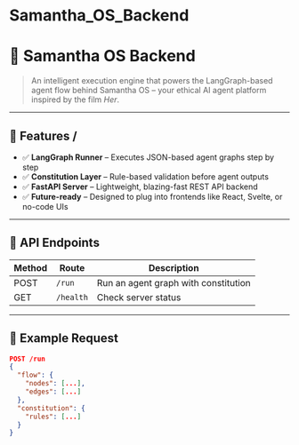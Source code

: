 # Samantha_OS_Backend
# 🧠 Samantha OS Backend

> An intelligent execution engine that powers the LangGraph-based agent flow behind Samantha OS – your ethical AI agent platform inspired by the film *Her*.


---

## 🔧 Features /         

- ✅ **LangGraph Runner** – Executes JSON-based agent graphs step by step
- ✅ **Constitution Layer** – Rule-based validation before agent outputs
- ✅ **FastAPI Server** – Lightweight, blazing-fast REST API backend
- ✅ **Future-ready** – Designed to plug into frontends like React, Svelte, or no-code UIs

---

## 🚀 API Endpoints

| Method | Route      | Description                              |
|--------|------------|------------------------------------------|
| POST   | `/run`     | Run an agent graph with constitution     |
| GET    | `/health`  | Check server status                      |

---

## 🧪 Example Request

```json
POST /run
{
  "flow": {
    "nodes": [...],
    "edges": [...]
  },
  "constitution": {
    "rules": [...]
  }
}
